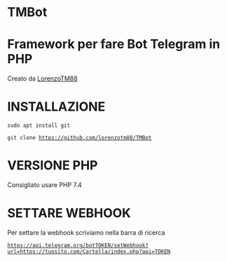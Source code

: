 # TMBot
# Framework per fare Bot Telegram in PHP
Creato da <a href="https://t.me/LorenzoTM88">LorenzoTM88</a>

# INSTALLAZIONE
<code>sudo apt install git</code>

<code>git clone https://github.com/lorenzotm88/TMBot</code>

# VERSIONE PHP
Consigliato usare PHP 7.4

# SETTARE WEBHOOK
Per settare la webhook scriviamo nella barra di ricerca

<code>https://api.telegram.org/botTOKEN/setWebhook?url=https://tuosito.com/Cartella/index.php?api=TOKEN</code>
